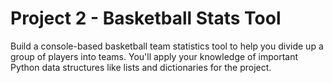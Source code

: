 # Project 2 - Basketball Stats Tool
 Build a console-based basketball team statistics tool to help you divide up a group of players into teams. You'll apply your knowledge of important Python data structures like lists and dictionaries for the project.
